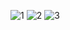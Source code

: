 
![1](https://user-images.githubusercontent.com/83319306/197523624-8094677c-db41-49e3-a831-89362f9a1efc.png)
![2](https://user-images.githubusercontent.com/83319306/197523242-2d2aca41-394b-4050-9011-9acedbb429fc.png)
![3](https://user-images.githubusercontent.com/83319306/197523633-a0b03416-419b-46dd-8bad-52bd3aaaae71.png)


